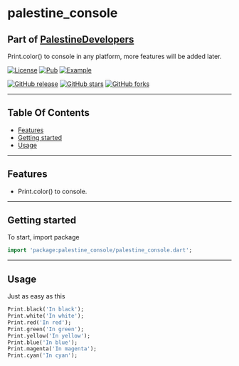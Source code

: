 # palestine_console

## Part of [PalestineDevelopers](https://github.com/PalestineDevelopers)

Print.color() to console in any platform, more features will be added later.

[![License](https://img.shields.io/github/license/PalestineDevelopers/console?style=for-the-badge)](https://github.com/PalestineDevelopers)
[![Pub](https://img.shields.io/badge/Palestine%20Console-pub-blue?style=for-the-badge)](https://pub.dev/packages/palestine_console)
[![Example](https://img.shields.io/badge/Example-Ex-success?style=for-the-badge)](https://pub.dev/packages/palestine_console/example)

[![GitHub release](https://img.shields.io/github/v/release/PalestineDevelopers/console?style=for-the-badge)](https://github.com/PalestineDevelopers/console/releases)
[![GitHub stars](https://img.shields.io/github/stars/PalestineDevelopers/console?style=for-the-badge)](https://github.com/PalestineDevelopers/console)
[![GitHub forks](https://img.shields.io/github/forks/PalestineDevelopers/console?style=for-the-badge)](https://github.com/PalestineDevelopers/console)

---

## Table Of Contents

* [Features](#features)
* [Getting started](#getting-started)
* [Usage](#usage)

---

## Features

* Print.color() to console.

---

## Getting started

To start, import package

```dart
import 'package:palestine_console/palestine_console.dart';
```

---

## Usage

Just as easy as this

```dart
Print.black('In black');
Print.white('In white');
Print.red('In red');
Print.green('In green');
Print.yellow('In yellow');
Print.blue('In blue');
Print.magenta('In magenta');
Print.cyan('In cyan');
```
